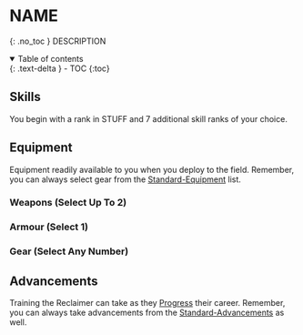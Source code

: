 # NAME
{: .no_toc }
DESCRIPTION

<details open markdown="block">
  <summary>
    Table of contents
  </summary>
  {: .text-delta }
- TOC
{:toc}
</details>

## Skills

You begin with a rank in STUFF and 7 additional skill ranks of your choice.

## Equipment
Equipment readily available to you when you deploy to the field. Remember, you can always select gear from the [Standard-Equipment](Game/Standard-Equipment) list.

### Weapons (Select Up To 2)

### Armour (Select 1)

### Gear (Select Any Number)


## Advancements
Training the Reclaimer can take as they [Progress](Game/Progress) their career. Remember, you can always take advancements from the [Standard-Advancements](Game/Standard-Advancements) as well.


